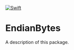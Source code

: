 [![Swift](https://github.com/nixberg/endianbytes-swift/actions/workflows/swift.yml/badge.svg)](https://github.com/nixberg/endianbytes-swift/actions/workflows/swift.yml)

# EndianBytes

A description of this package.
